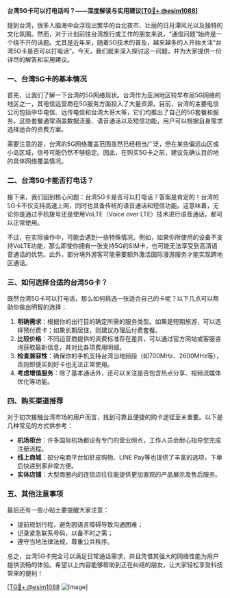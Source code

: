 **台湾5G卡可以打电话吗？——深度解读与实用建议[[TG💪+ @esim1088](https://t.me/s/esim1088)]**

提到台湾，很多人脑海中会浮现出繁华的台北夜市、壮丽的日月潭风光以及独特的文化氛围。然而，对于计划前往台湾旅行或工作的朋友来说，“通信问题”始终是一个绕不开的话题。尤其是近年来，随着5G技术的普及，越来越多的人开始关注“台湾5G卡是否可以打电话”。今天，我们就来深入探讨这一问题，并为大家提供一份详尽的解答和实用建议。

### 一、台湾5G卡的基本情况

首先，让我们了解一下台湾的5G网络现状。台湾作为亚洲地区较早布局5G网络的地区之一，其电信运营商在5G服务方面投入了大量资源。目前，台湾的主要电信公司包括中华电信、远传电信和台湾大哥大等，它们均推出了自己的5G套餐和服务。这些套餐通常涵盖数据流量、语音通话以及短信功能，用户可以根据自身需求选择适合的资费方案。

需要注意的是，台湾的5G网络覆盖范围虽然已经相当广泛，但在某些偏远山区或小岛区域，信号可能仍然不够稳定。因此，在购买5G卡之前，建议先确认目的地的具体网络覆盖情况。

### 二、台湾5G卡能否打电话？

接下来，我们回到核心问题：台湾5G卡是否可以打电话？答案是肯定的！台湾的5G卡不仅支持高速上网，同时也具备传统的语音通话和短信功能。这意味着，无论你是通过手机拨号还是使用VoLTE（Voice over LTE）技术进行语音通话，都可以正常使用。

不过，在实际操作中，可能会遇到一些特殊情况。例如，如果你所使用的设备不支持VoLTE功能，那么即使你拥有一张支持5G的SIM卡，也可能无法享受到高清语音通话的优势。此外，部分境外游客可能需要额外激活国际漫游服务才能实现跨地区通话。

### 三、如何选择合适的台湾5G卡？

既然台湾5G卡可以打电话，那么如何挑选一张适合自己的卡呢？以下几点可以帮助你做出明智的选择：

1. **明确需求**：根据你的出行目的确定所需的服务类型。如果是短期旅游，可以选择预付费卡；如果长期居住，则建议办理后付费套餐。
2. **比较价格**：不同运营商提供的资费标准存在差异，可以通过官方网站或客服咨询获取最新信息，并对比各项费用明细。
3. **检查兼容性**：确保你的手机支持台湾当地频段（如700MHz、2600MHz等），否则即便买到好卡也无法正常使用。
4. **考虑增值服务**：除了基本通话外，还可以关注是否包含热点分享、视频流媒体优化等功能。

### 四、购买渠道推荐

对于初次接触台湾市场的用户而言，找到可靠且便捷的购卡途径至关重要。以下是几种常见的方式供参考：

- **机场柜台**：许多国际机场都设有专门的营业网点，工作人员会耐心指导您完成注册流程。
- **线上商城**：部分电商平台如虾皮购物、LINE Pay等也提供了丰富的选项，下单后快递到家非常方便。
- **实体店铺**：大型商圈内的连锁店往往能提供更加直观的产品展示及售后服务。

### 五、其他注意事项

最后还有一些小贴士要提醒大家注意：

- 提前规划行程，避免因语言障碍导致沟通困难；
- 记录紧急联系号码，以备不时之需；
- 遵守当地法律法规，尊重公共秩序。

总之，台湾5G卡完全可以满足日常通话需求，并且凭借其强大的网络性能为用户提供流畅的体验。希望以上内容能够帮助到正在纠结的朋友，让大家轻松享受科技带来的便利！

[[TG💪+ @esim1088](https://t.me/s/esim1088) ![Image](https://i.postimg.cc/4NQfJmqS/Snipaste-2025-05-13-00-14-12.png)]